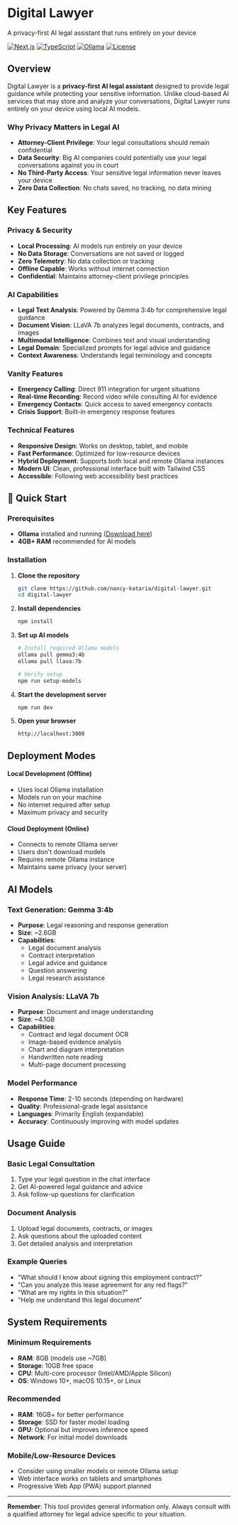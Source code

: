 # Digital Lawyer

A privacy-first AI legal assistant that runs entirely on your device

[![Next.js](https://img.shields.io/badge/Next.js-15.5-black?logo=next.js)](https://nextjs.org/)
[![TypeScript](https://img.shields.io/badge/TypeScript-5.x-blue?logo=typescript)](https://www.typescriptlang.org/)
[![Ollama](https://img.shields.io/badge/Ollama-Local%20AI-green?logo=ollama)](https://ollama.ai/)
[![License](https://img.shields.io/badge/License-MIT-yellow)](LICENSE)

## Overview

Digital Lawyer is a **privacy-first AI legal assistant** designed to provide legal guidance while protecting your sensitive information. Unlike cloud-based AI services that may store and analyze your conversations, Digital Lawyer runs entirely on your device using local AI models.

### Why Privacy Matters in Legal AI

- **Attorney-Client Privilege**: Your legal consultations should remain confidential
- **Data Security**: Big AI companies could potentially use your legal conversations against you in court
- **No Third-Party Access**: Your sensitive legal information never leaves your device
- **Zero Data Collection**: No chats saved, no tracking, no data mining

## Key Features

### Privacy & Security
- **Local Processing**: AI models run entirely on your device
- **No Data Storage**: Conversations are not saved or logged
- **Zero Telemetry**: No data collection or tracking
- **Offline Capable**: Works without internet connection
- **Confidential**: Maintains attorney-client privilege principles

### AI Capabilities
- **Legal Text Analysis**: Powered by Gemma 3:4b for comprehensive legal guidance
- **Document Vision**: LLaVA 7b analyzes legal documents, contracts, and images
- **Multimodal Intelligence**: Combines text and visual understanding
- **Legal Domain**: Specialized prompts for legal advice and guidance
- **Context Awareness**: Understands legal terminology and concepts

### Vanity Features
- **Emergency Calling**: Direct 911 integration for urgent situations
- **Real-time Recording**: Record video while consulting AI for evidence
- **Emergency Contacts**: Quick access to saved emergency contacts
- **Crisis Support**: Built-in emergency response features

### Technical Features
- **Responsive Design**: Works on desktop, tablet, and mobile
- **Fast Performance**: Optimized for low-resource devices
- **Hybrid Deployment**: Supports both local and remote Ollama instances
- **Modern UI**: Clean, professional interface built with Tailwind CSS
- **Accessible**: Following web accessibility best practices

## 🚀 Quick Start

### Prerequisites

- **Ollama** installed and running ([Download here](https://ollama.ai/))
- **4GB+ RAM** recommended for AI models

### Installation

1. **Clone the repository**
   ```bash
   git clone https://github.com/nancy-kataria/digital-lawyer.git
   cd digital-lawyer
   ```

2. **Install dependencies**
   ```bash
   npm install
   ```

3. **Set up AI models**
   ```bash
   # Install required Ollama models
   ollama pull gemma3:4b
   ollama pull llava:7b
   
   # Verify setup
   npm run setup-models
   ```

4. **Start the development server**
   ```bash
   npm run dev
   ```

5. **Open your browser**
   ```
   http://localhost:3000
   ```

## Deployment Modes

#### Local Development (Offline)
- Uses local Ollama installation
- Models run on your machine
- No internet required after setup
- Maximum privacy and security

#### Cloud Deployment (Online)
- Connects to remote Ollama server
- Users don't download models
- Requires remote Ollama instance
- Maintains same privacy (your server)

## AI Models

### Text Generation: Gemma 3:4b
- **Purpose**: Legal reasoning and response generation
- **Size**: ~2.6GB
- **Capabilities**: 
  - Legal document analysis
  - Contract interpretation
  - Legal advice and guidance
  - Question answering
  - Legal research assistance

### Vision Analysis: LLaVA 7b
- **Purpose**: Document and image understanding
- **Size**: ~4.1GB
- **Capabilities**:
  - Contract and legal document OCR
  - Image-based evidence analysis
  - Chart and diagram interpretation
  - Handwritten note reading
  - Multi-page document processing

### Model Performance
- **Response Time**: 2-10 seconds (depending on hardware)
- **Quality**: Professional-grade legal assistance
- **Languages**: Primarily English (expandable)
- **Accuracy**: Continuously improving with model updates

## Usage Guide

### Basic Legal Consultation
1. Type your legal question in the chat interface
2. Get AI-powered legal guidance and advice
3. Ask follow-up questions for clarification

### Document Analysis
1. Upload legal documents, contracts, or images
2. Ask questions about the uploaded content
3. Get detailed analysis and interpretation

### Example Queries
- "What should I know about signing this employment contract?"
- "Can you analyze this lease agreement for any red flags?"
- "What are my rights in this situation?"
- "Help me understand this legal document"

## System Requirements

### Minimum Requirements
- **RAM**: 8GB (models use ~7GB)
- **Storage**: 10GB free space
- **CPU**: Multi-core processor (Intel/AMD/Apple Silicon)
- **OS**: Windows 10+, macOS 10.15+, or Linux

### Recommended
- **RAM**: 16GB+ for better performance
- **Storage**: SSD for faster model loading
- **GPU**: Optional but improves inference speed
- **Network**: For initial model downloads

### Mobile/Low-Resource Devices
- Consider using smaller models or remote Ollama setup
- Web interface works on tablets and smartphones
- Progressive Web App (PWA) support planned

---

**Remember**: This tool provides general information only. Always consult with a qualified attorney for legal advice specific to your situation.

